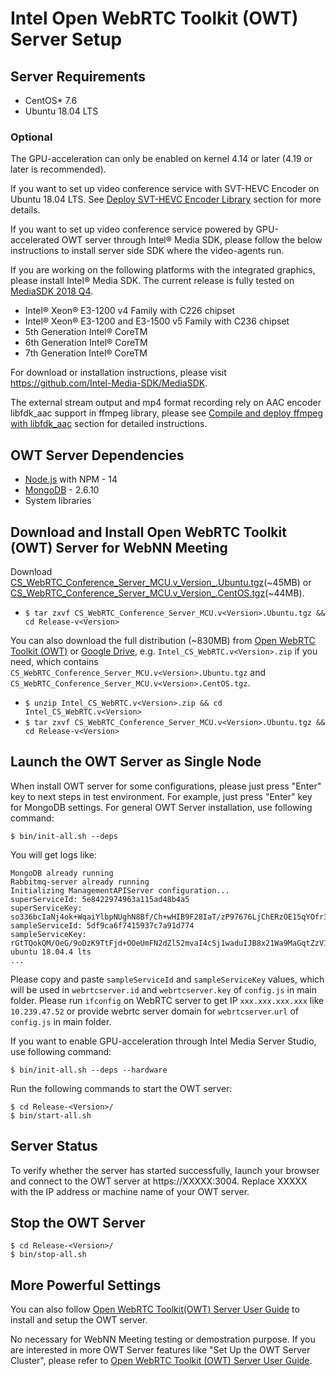# Intel Open WebRTC Toolkit (OWT) Server Setup

## Server Requirements

- CentOS* 7.6
- Ubuntu 18.04 LTS

### Optional

The GPU-acceleration can only be enabled on kernel 4.14 or later (4.19 or later is recommended).

If you want to set up video conference service with SVT-HEVC Encoder on Ubuntu 18.04 LTS. See [Deploy SVT-HEVC Encoder Library](https://software.intel.com/sites/products/documentation/webrtc/conference/#Conferencesection2_3_6) section for more details.

If you want to set up video conference service powered by GPU-accelerated OWT server through Intel® Media SDK, please follow the below instructions to install server side SDK where the video-agents run.

If you are working on the following platforms with the integrated graphics, please install Intel® Media SDK. The current release is fully tested on [MediaSDK 2018 Q4](https://github.com/Intel-Media-SDK/MediaSDK/releases/tag/intel-mediasdk-18.4.0).

- Intel® Xeon® E3-1200 v4 Family with C226 chipset
- Intel® Xeon® E3-1200 and E3-1500 v5 Family with C236 chipset
- 5th Generation Intel® CoreTM
- 6th Generation Intel® CoreTM
- 7th Generation Intel® CoreTM

For download or installation instructions, please visit https://github.com/Intel-Media-SDK/MediaSDK.

The external stream output and mp4 format recording rely on AAC encoder libfdk_aac support in ffmpeg library, please see [Compile and deploy ffmpeg with libfdk_aac](https://software.intel.com/sites/products/documentation/webrtc/conference/#Conferencesection2_3_5) section for detailed instructions.

## OWT Server Dependencies

- [Node.js](http://nodejs.org/)	with NPM - 14
- [MongoDB](http://mongodb.org) -	2.6.10
- System libraries

## Download and Install Open WebRTC Toolkit (OWT) Server for WebNN Meeting

Download [CS_WebRTC_Conference_Server_MCU.v_Version_.Ubuntu.tgz](https://drive.google.com/file/d/1Ru2MLM82TfrzjUKfRq0ySHSDPSj8bJwJ/view?usp=sharing)(~45MB) or [CS_WebRTC_Conference_Server_MCU.v_Version_.CentOS.tgz](https://drive.google.com/file/d/1m7ynhq6AvaFwXPAbFaTAop3TWgajb5Pi/view?usp=sharing)(~44MB).

- `$ tar zxvf CS_WebRTC_Conference_Server_MCU.v<Version>.Ubuntu.tgz && cd Release-v<Version>`

You can also download the full distribution (~830MB) from [Open WebRTC Toolkit (OWT)](https://software.intel.com/zh-cn/webrtc-sdk) or [Google Drive](https://drive.google.com/file/d/18Ev_p0pf4-B9cLHC54uOdVDFogtxdm5A/view?usp=sharing), e.g. `Intel_CS_WebRTC.v<Version>.zip` if you need, which contains `CS_WebRTC_Conference_Server_MCU.v<Version>.Ubuntu.tgz` and `CS_WebRTC_Conference_Server_MCU.v<Version>.CentOS.tgz`.

- `$ unzip Intel_CS_WebRTC.v<Version>.zip && cd Intel_CS_WebRTC.v<Version>`
- `$ tar zxvf CS_WebRTC_Conference_Server_MCU.v<Version>.Ubuntu.tgz && cd Release-v<Version>`

## Launch the OWT Server as Single Node

When install OWT server for some configurations, please just press "Enter" key to next steps in test environment. For example, just press "Enter" key for MongoDB settings. For general OWT Server installation, use following command:

`$ bin/init-all.sh --deps`

You will get logs like:

```
MongoDB already running
Rabbitmq-server already running
Initializing ManagementAPIServer configuration...
superServiceId: 5e8422974963a115ad48b4a5
superServiceKey: so336bcIaNj4ok+WqaiYlbpNUghN8Bf/Ch+wHIB9F28IaT/zP97676LjChERzOE15qYOfrICVkffVDRbE/XqIYfdMTJKZOPuy5dWlHeIG3wGefbWoFntMecd8XrFSU9rZWUb/x6g+lnlctfYKgOK8V1QKuPS1Uk/6mzmkGwAet8=
sampleServiceId: 5df9ca6f7415937c7a91d774
sampleServiceKey: rGtTQokQM/OeG/9oDzK9TtFjd+OOeUmFN2dZl52mvaI4cSj1waduIJB8x21Wa9MaGqtZzV1KTWBvr7heBIgSjQjQyeBWI0RFzCTSyhFtd9jmZ994xE50Gkmb2zxkQYALef8oj8do3gT/cWfOfgq1zPooCkRtbMK1xm44Avduyj4=
ubuntu 18.04.4 lts
...
```

Please copy and paste `sampleServiceId` and `sampleServiceKey` values, which will be used in `webrtcserver.id` and `webrtcserver.key` of `config.js` in main folder. Please run `ifconfig` on WebRTC server to get IP `xxx.xxx.xxx.xxx` like `10.239.47.52` or provide webrtc server domain for `webrtcserver`.`url` of `config.js` in main folder.

If you want to enable GPU-acceleration through Intel Media Server Studio, use following command:

`$ bin/init-all.sh --deps --hardware`

Run the following commands to start the OWT server:

```
$ cd Release-<Version>/
$ bin/start-all.sh
```

## Server Status

To verify whether the server has started successfully, launch your browser and connect to the OWT server at https://XXXXX:3004. Replace XXXXX with the IP address or machine name of your OWT server.

## Stop the OWT Server

```
$ cd Release-<Version>/
$ bin/stop-all.sh
```

## More Powerful Settings

You can also follow [Open WebRTC Toolkit(OWT) Server User Guide](https://software.intel.com/sites/products/documentation/webrtc/conference/) to install and setup the OWT server.

No necessary for WebNN Meeting testing or demostration purpose. If you are interested in more OWT Server features like "Set Up the OWT Server Cluster", please refer to [Open WebRTC Toolkit (OWT) Server User Guide](https://software.intel.com/sites/products/documentation/webrtc/conference/).
